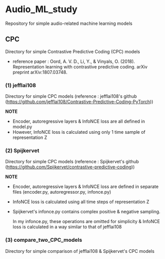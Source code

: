 # Audio_ML_study

Repository for simple audio-related machine learning models

## CPC

Directory for simple Contrastive Predictive Coding (CPC) models
- reference paper : Oord, A. V. D., Li, Y., & Vinyals, O. (2018). Representation learning with contrastive predictive coding. arXiv preprint arXiv:1807.03748.

### (1) jefflai108

Directory for simple CPC models (reference : jefflai108's github (https://github.com/jefflai108/Contrastive-Predictive-Coding-PyTorch))

**NOTE**
  * Encoder, autoregressive layers & InfoNCE loss are all defined in model.py
  * However, InfoNCE loss is calculated using only 1 time sample of representation Z

### (2) Spijkervet

Directory for simple CPC models (reference : Spijkervet's github (https://github.com/Spijkervet/contrastive-predictive-coding))

**NOTE**
  * Encoder, autoregressive layers & InfoNCE loss are defined in separate files (encoder.py, autoregressor.py, infonce.py)
  * InfoNCE loss is calculated using all time steps of representation Z
  * Spijkervet's infonce.py contains complex positive & negative sampling.
    
    In my infonce.py, these operations are omitted for simplicity & InfoNCE loss is calculated in a way similar to that of jefflai108

### (3) compare_two_CPC_models

Directory for simple comparison of jefflai108 & Spijkervet's CPC models


